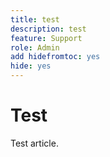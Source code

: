 ```yaml
---
title: test
description: test
feature: Support
role: Admin
add hidefromtoc: yes
hide: yes
---
```

# Test

Test article.
